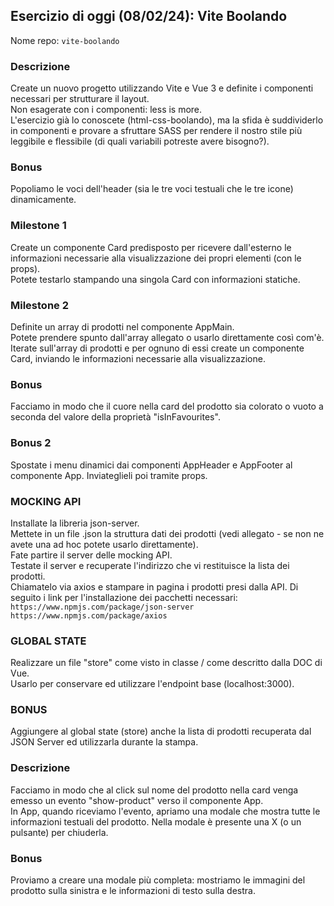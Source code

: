 ## Esercizio di oggi (08/02/24): Vite Boolando

Nome repo: `vite-boolando`

### Descrizione 
Create un nuovo progetto utilizzando Vite e Vue 3 e definite i componenti necessari per strutturare il layout.  
Non esagerate con i componenti: less is more.  
L'esercizio già lo conoscete (html-css-boolando), ma la sfida è suddividerlo in componenti e provare a sfruttare SASS per rendere il nostro stile più leggibile e flessibile (di quali variabili potreste avere bisogno?).  

### Bonus

Popoliamo le voci dell'header (sia le tre voci testuali che le tre icone) dinamicamente.  

### Milestone 1
Create un componente Card predisposto per ricevere dall'esterno le informazioni necessarie alla visualizzazione dei propri elementi (con le props).  
Potete testarlo stampando una singola Card con informazioni statiche.  

### Milestone 2
Definite un array di prodotti nel componente AppMain.   
Potete prendere spunto dall'array allegato o usarlo direttamente così com'è.   
Iterate sull'array di prodotti e per ognuno di essi create un componente Card, inviando le informazioni necessarie alla visualizzazione.

### Bonus
Facciamo in modo che il cuore nella card del prodotto sia colorato o vuoto a seconda del valore della proprietà "isInFavourites".

### Bonus 2
Spostate i menu dinamici dai componenti AppHeader e AppFooter al componente App. Inviateglieli poi tramite props.

### MOCKING API
Installate la libreria json-server.  
Mettete in un file .json la struttura dati dei prodotti (vedi allegato - se non ne avete una ad hoc potete usarlo direttamente).  
Fate partire il server delle mocking API.  
Testate il server e recuperate l'indirizzo che vi restituisce la lista dei prodotti.  
Chiamatelo via axios e stampare in pagina i prodotti presi dalla API. Di seguito i link per l'installazione dei pacchetti necessari:  
`https://www.npmjs.com/package/json-server
https://www.npmjs.com/package/axios  `  

### GLOBAL STATE
Realizzare un file "store" come visto in classe / come descritto dalla DOC di Vue.  
Usarlo per conservare ed utilizzare l'endpoint base (localhost:3000).  

### BONUS
Aggiungere al global state (store) anche la lista di prodotti recuperata dal JSON Server ed utilizzarla durante la stampa.

### Descrizione
Facciamo in modo che al click sul nome del prodotto nella card venga emesso un evento "show-product" verso il componente App.  
In App, quando riceviamo l'evento, apriamo una modale che mostra tutte le informazioni testuali del prodotto. Nella modale è presente una X (o un pulsante) per chiuderla.

### Bonus
Proviamo a creare una modale più completa: mostriamo le immagini del prodotto sulla sinistra e le informazioni di testo sulla destra.